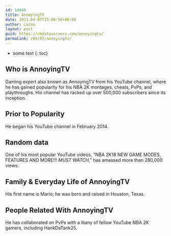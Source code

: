 ```yaml
---
id: 14449
title: AnnoyingTV
date: 2021-04-07T15:00:58+00:00
author: Laima
layout: post
guid: https://ukdataservers.com/annoyingtv/
permalink: /04/07/annoyingtv/
---
```


* some text
{: toc}


## Who is AnnoyingTV
                  
                  
                  
Gaming expert also known as AnnoyingTV from his YouTube channel, where he has gained popularity for his NBA 2K montages, cheats, PvPs, and playthroughs. His channel has racked up over 500,000 subscribers since its inception.
                  
              
            
              
            
                
                
                
## Prior to Popularity
                  
                  
                  
He began his YouTube channel in February 2014. 
                  
              
            
              
            
                
                
                
## Random data
                  
                  
                  
One of his most popular YouTube videos, &#8220;NBA 2K18 NEW GAME MODES, FEATURES AND MORE!!! *MUST WATCH*,&#8221; has amassed more than 280,000 views. 
                  
              
            
              
            
                
                
                
## Family & Everyday Life of AnnoyingTV
                  
                  
                  
His first name is Mario; he was born and raised in Houston, Texas. 
                  
              
            
              
            
                
                
                
## People Related With AnnoyingTV
                  
                  
                  
He has collaborated on PvPs with a litany of fellow YouTube NBA 2K gamers, including HankDaTank25. 
                  
              
            
              
            
                
              
            
              
              
            
            
              
            
          
          
          